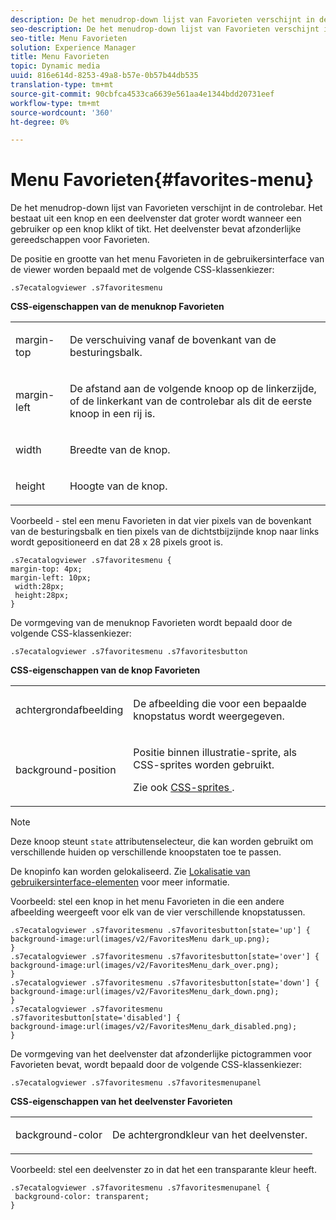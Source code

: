 ```yaml
---
description: De het menudrop-down lijst van Favorieten verschijnt in de controlebar. Het bestaat uit een knop en een deelvenster dat groter wordt wanneer een gebruiker op een knop klikt of tikt. Het deelvenster bevat afzonderlijke gereedschappen voor Favorieten.
seo-description: De het menudrop-down lijst van Favorieten verschijnt in de controlebar. Het bestaat uit een knop en een deelvenster dat groter wordt wanneer een gebruiker op een knop klikt of tikt. Het deelvenster bevat afzonderlijke gereedschappen voor Favorieten.
seo-title: Menu Favorieten
solution: Experience Manager
title: Menu Favorieten
topic: Dynamic media
uuid: 816e614d-8253-49a8-b57e-0b57b44db535
translation-type: tm+mt
source-git-commit: 90cbfca4533ca6639e561aa4e1344bdd20731eef
workflow-type: tm+mt
source-wordcount: '360'
ht-degree: 0%

---
```



# Menu Favorieten{#favorites-menu}

De het menudrop-down lijst van Favorieten verschijnt in de controlebar. Het bestaat uit een knop en een deelvenster dat groter wordt wanneer een gebruiker op een knop klikt of tikt. Het deelvenster bevat afzonderlijke gereedschappen voor Favorieten.

<!--<a id="section_061E550C1C1D4DB2BD663A898895B38C"></a>-->

De positie en grootte van het menu Favorieten in de gebruikersinterface van de viewer worden bepaald met de volgende CSS-klassenkiezer:

```
.s7ecatalogviewer .s7favoritesmenu
```

**CSS-eigenschappen van de menuknop Favorieten**

<table id="table_C48C56E696304C9BAFEE71BA9EA9A174"> 
 <tbody> 
  <tr> 
   <td colname="col1"> <p> <span class="codeph"> margin-top  </span> </p> </td> 
   <td colname="col2"> <p> De verschuiving vanaf de bovenkant van de besturingsbalk. </p> </td> 
  </tr> 
  <tr> 
   <td colname="col1"> <p> <span class="codeph"> margin-left  </span> </p> </td> 
   <td colname="col2"> <p> De afstand aan de volgende knoop op de linkerzijde, of de linkerkant van de controlebar als dit de eerste knoop in een rij is. </p> </td> 
  </tr> 
  <tr> 
   <td colname="col1"> <p> <span class="codeph"> width </span> </p> </td> 
   <td colname="col2"> <p>Breedte van de knop. </p> </td> 
  </tr> 
  <tr> 
   <td colname="col1"> <p> <span class="codeph"> height  </span> </p> </td> 
   <td colname="col2"> <p>Hoogte van de knop. </p> </td> 
  </tr> 
 </tbody> 
</table>

Voorbeeld - stel een menu Favorieten in dat vier pixels van de bovenkant van de besturingsbalk en tien pixels van de dichtstbijzijnde knop naar links wordt gepositioneerd en dat 28 x 28 pixels groot is.

```
.s7ecatalogviewer .s7favoritesmenu { 
margin-top: 4px; 
margin-left: 10px; 
 width:28px; 
 height:28px; 
}
```

De vormgeving van de menuknop Favorieten wordt bepaald door de volgende CSS-klassenkiezer:

```
.s7ecatalogviewer .s7favoritesmenu .s7favoritesbutton
```

**CSS-eigenschappen van de knop Favorieten**

<table id="table_970D62A1413145E0A964FA9D9F108579"> 
 <tbody> 
  <tr> 
   <td colname="col1"> <p> <span class="codeph"> achtergrondafbeelding  </span> </p> </td> 
   <td colname="col2"> <p> De afbeelding die voor een bepaalde knopstatus wordt weergegeven. </p> </td> 
  </tr> 
  <tr> 
   <td colname="col1"> <p> <span class="codeph"> background-position  </span> </p> </td> 
   <td colname="col2"> <p> Positie binnen illustratie-sprite, als CSS-sprites worden gebruikt. </p> <p>Zie ook <a href="../../../c-html5-s7-aem-asset-viewers/c-html5-20-ecatalog-viewer-about/c-html5-20-ecatalog-viewer-customizingviewer/c-html5-20-ecatalog-viewer-customizingviewer.md#section-9d570f95eb2443aca74c1b02f6e89aff" format="dita" scope="local"> CSS-sprites </a>. </p> </td> 
  </tr> 
 </tbody> 
</table>

>[!NOTE]
>
>Deze knoop steunt `state` attributenselecteur, die kan worden gebruikt om verschillende huiden op verschillende knoopstaten toe te passen.

De knopinfo kan worden gelokaliseerd. Zie [Lokalisatie van gebruikersinterface-elementen](../../../c-html5-s7-aem-asset-viewers/c-html5-20-ecatalog-viewer-about/c-html5-20-ecatalog-viewer-localization.md#concept-cbfc39344c494eb7b9f6a272cff0cc74) voor meer informatie.

Voorbeeld: stel een knop in het menu Favorieten in die een andere afbeelding weergeeft voor elk van de vier verschillende knopstatussen.

```
.s7ecatalogviewer .s7favoritesmenu .s7favoritesbutton[state='up'] { 
background-image:url(images/v2/FavoritesMenu dark_up.png); 
} 
.s7ecatalogviewer .s7favoritesmenu .s7favoritesbutton[state='over'] { 
background-image:url(images/v2/FavoritesMenu_dark_over.png); 
} 
.s7ecatalogviewer .s7favoritesmenu .s7favoritesbutton[state='down'] { 
background-image:url(images/v2/FavoritesMenu_dark_down.png); 
} 
.s7ecatalogviewer .s7favoritesmenu .s7favoritesbutton[state='disabled'] { 
background-image:url(images/v2/FavoritesMenu_dark_disabled.png); 
}
```

De vormgeving van het deelvenster dat afzonderlijke pictogrammen voor Favorieten bevat, wordt bepaald door de volgende CSS-klassenkiezer:

```
.s7ecatalogviewer .s7favoritesmenu .s7favoritesmenupanel
```

**CSS-eigenschappen van het deelvenster Favorieten**

<table id="table_B57B44C561E94F86BB1B0EC1671F26DB"> 
 <tbody> 
  <tr> 
   <td colname="col1"> <p> <span class="codeph"> background-color  </span> </p> </td> 
   <td colname="col2"> <p>De achtergrondkleur van het deelvenster. </p> </td> 
  </tr> 
 </tbody> 
</table>

Voorbeeld: stel een deelvenster zo in dat het een transparante kleur heeft.

```
.s7ecatalogviewer .s7favoritesmenu .s7favoritesmenupanel { 
 background-color: transparent; 
}
```

